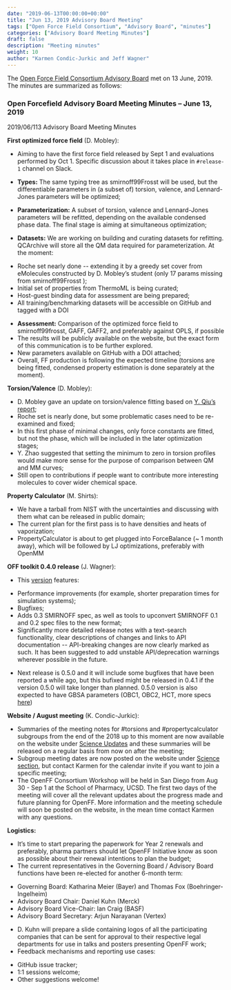 ```yaml
---
date: "2019-06-13T00:00:00+00:00"
title: "Jun 13, 2019 Advisory Board Meeting"
tags: ["Open Force Field Consortium", "Advisory Board", "minutes"]
categories: ["Advisory Board Meeting Minutes"]
draft: false
description: "Meeting minutes"
weight: 10
author: "Karmen Condic-Jurkic and Jeff Wagner"
---
```


The [Open Force Field Consortium Advisory Board](https://openforcefield.org/consortium/) met on 13 June, 2019.
The minutes are summarized as follows:

### Open Forcefield Advisory Board Meeting Minutes – June 13, 2019

2019/06/113 Advisory Board Meeting Minutes

**First optimized force field** (D. Mobley):

* Aiming to have the first force field released by Sept 1 and evaluations performed by Oct 1. Specific discussion about it takes place in `#release-1` channel on Slack.

* **Types:** The same typing tree as smirnoff99Frosst will be used, but the differentiable parameters in (a subset of) torsion, valence, and Lennard-Jones parameters will be optimized;

* **Parameterization:** A subset of torsion, valence and Lennard-Jones parameters will be refitted, depending on the available condensed phase data. The final stage is aiming at simultaneous optimization;


* **Datasets:** We are working on building and curating datasets for refitting. QCArchive will store all the QM data required for parameterization. At the moment:

 - Roche set nearly done -- extending it by a greedy set cover from eMolecules constructed by D. Mobley’s student (only 17 params missing from smirnoff99Frosst );
 - Initial set of properties from ThermoML is being curated;
 - Host-guest binding data for assessment are being prepared;
 - All training/benchmarking datasets will be accessible on GitHub and tagged with a DOI

* **Assessment:** Comparison of the optimized force field to smirnoff99frosst, GAFF, GAFF2, and preferably against OPLS, if possible
* The results will be publicly available on the website, but the exact form of this communication is to be further explored.
* New parameters available on GitHub with a DOI attached;
* Overall, FF production is following the expected timeline (torsions are being fitted, condensed property estimation is done separately at the moment).

**Torsion/Valence** (D. Mobley):

* D. Mobley gave an update on torsion/valence fitting based on [Y. Qiu’s report](torsion-fitting-update.pdf);
* Roche set is nearly done, but some problematic cases need to be re-examined and fixed;
* In this first phase of minimal changes, only force constants are fitted, but not the phase, which will be included in the later optimization stages;
* Y. Zhao suggested that setting the minimum to zero in torsion profiles would make more sense for the purpose of comparison between QM and MM curves;
* Still open to contributions if people want to contribute more interesting molecules to cover wider chemical space.

**Property Calculator** (M. Shirts):

* We have a tarball from NIST with the uncertainties and discussing with them what can be released in public domain;
* The current plan for the first pass is to have densities and heats of vaporization;
* PropertyCalculator is about to get plugged into ForceBalance (~ 1 month away), which will be followed by LJ optimizations, preferably with OpenMM

**OFF toolkit 0.4.0 release** (J. Wagner):

* This [version](https://github.com/openforcefield/openforcefield/releases/tag/0.4.0) features:

 - Performance improvements (for example, shorter preparation times for simulation systems);
 - Bugfixes;
 - Adds 0.3 SMIRNOFF spec, as well as tools to upconvert SMIRNOFF 0.1 and 0.2 spec files to the new format;
 - Significantly more detailed release notes with a text-search functionality, clear descriptions of changes and links to API documentation -- API-breaking changes are now clearly marked as such. It has been suggested to add unstable API/deprecation warnings wherever possible in the future.

* Next release is 0.5.0 and it will include some bugfixes that have been reported a while ago, but this bufixed might be released in 0.4.1 if the version 0.5.0 will take longer than planned. 0.5.0 version is also expected to have GBSA parameters (OBC1, OBC2, HCT, more specs [here](https://open-forcefield-toolkit.readthedocs.io/en/latest/smirnoff.html#gbsa))

**Website / August meeting** (K. Condic-Jurkic):

* Summaries of the meeting notes for #torsions and #propertycalculator subgroups from the end of the 2018 up to this moment are now available on the website under [Science Updates](https://openforcefield.org/science/) and these summaries will be released on a regular basis from now on after the meeting;
* Subgroup meeting dates are now posted on the website under [Science section](https://openforcefield.org/science/), but contact Karmen for the calendar invite  if you want to join a specific meeting;
* The OpenFF Consortium Workshop will be held in San Diego from Aug 30 - Sep 1 at the School of Pharmacy, UCSD. The first two days of the meeting will cover all the relevant updates about the progress made and future planning for OpenFF. More information and the meeting schedule will soon be posted on the website, in the mean time contact Karmen with any questions.


**Logistics:**

* It’s time to start preparing the paperwork for Year 2 renewals and preferably, pharma partners should let OpenFF Initiative know as soon as possible about their renewal intentions to plan the budget;
* The current representatives in the Governing Board / Advisory Board functions have been re-elected for another 6-month term:

 - Governing Board: Katharina Meier (Bayer) and Thomas Fox (Boehringer-Ingelheim)
 - Advisory Board Chair: Daniel Kuhn (Merck)
 - Advisory Board Vice-Chair: Ian Craig (BASF)
 - Advisory Board Secretary: Arjun Narayanan (Vertex)

* D. Kuhn will prepare a slide containing logos of all the participating companies that can be sent for approval to their respective legal departments for use in talks and posters presenting OpenFF work;
* Feedback mechanisms and reporting use cases:

 - GitHub issue tracker;
 - 1:1 sessions welcome;
 - Other suggestions welcome!

